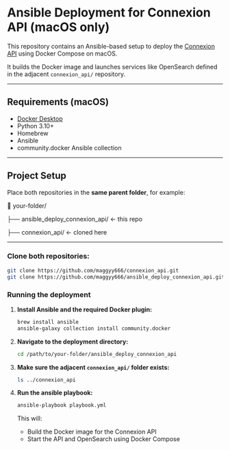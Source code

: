 # Ansible Deployment for Connexion API (macOS only)

This repository contains an Ansible-based setup to deploy the [Connexion API](https://github.com/maggyy666/connexion_api) using Docker Compose on macOS.

It builds the Docker image and launches services like OpenSearch defined in the adjacent `connexion_api/` repository.

---

## Requirements (macOS)

- [Docker Desktop](https://www.docker.com/products/docker-desktop)
- Python 3.10+
- Homebrew
- Ansible
- community.docker Ansible collection

---

## Project Setup

Place both repositories in the **same parent folder**, for example:

📂 your-folder/ 

├── ansible_deploy_connexion_api/ ← this repo 

├── connexion_api/ ← cloned here


---

###  Clone both repositories:

```bash
git clone https://github.com/maggyy666/connexion_api.git
git clone https://github.com/maggyy666/ansible_deploy_connexion_api.git
```
### Running the deployment
1. **Install Ansible and the required Docker plugin:**

   ```bash
   brew install ansible
   ansible-galaxy collection install community.docker
   ```
2. **Navigate to the deployment directory:**
    ```bash
    cd /path/to/your-folder/ansible_deploy_connexion_api
    ```

3. **Make sure the adjacent `connexion_api/` folder exists:**
    ```bash
    ls ../connexion_api
    ```
4. **Run the ansible playbook:**
    ```bash
    ansible-playbook playbook.yml
    ```

    This will:
    * Build the Docker image for the Connexion API
    * Start the API and OpenSearch using Docker Compose
